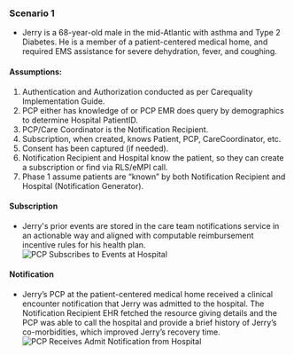 <!-- Scenarios.md {% comment %}
*****************************************************************************************
*                            WARNING: DO NOT EDIT THIS FILE                             *
*                                                                                       *
* This file is generated by SUSHI. Any edits you make to this file will be overwritten. *
*                                                                                       *
* To change the contents of this file, edit the original source file at:                *
* ig-data\input\pagecontent\2_Scenarios.md                                              *
*****************************************************************************************
{% endcomment %} -->
### Scenario 1
* Jerry is a 68-year-old male in the mid-Atlantic with asthma and Type 2 Diabetes. He is a member of a patient-centered medical home, and required EMS assistance for severe dehydration, fever, and coughing.

#### Assumptions:
1. Authentication and Authorization conducted as per Carequality Implementation Guide.
2. PCP either has knowledge of or PCP EMR does query by demographics to determine Hospital PatientID.
3. PCP/Care Coordinator is the Notification Recipient.
4. Subscription, when created, knows Patient, PCP, CareCoordinator, etc.
5. Consent has been captured (if needed).
6. Notification Recipient and Hospital know the patient, so they can create a subscription or find via RLS/eMPI call.
7. Phase 1 assume patients are “known” by both Notification Recipient and Hospital (Notification Generator).

#### Subscription
* Jerry's prior events are stored in the care team notifications service in an actionable way and aligned with computable reimbursement incentive rules for his health plan.
![PCP Subscribes to Events at Hospital](SubscriptionFlow.png "Subscription Flow")

#### Notification
* Jerry’s PCP at the patient-centered medical home received a clinical encounter notification that Jerry was admitted to the hospital. The Notification Recipient EHR fetched the resource giving details and the PCP was able to call the hospital and provide a brief history of Jerry’s co-morbidities, which improved Jerry’s recovery time.
![PCP Receives Admit Notification from Hospital](NotificationFlow.png "Notification Flow")
